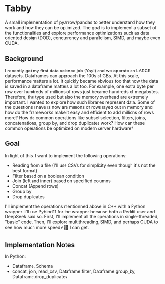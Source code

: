 # Tabby

A small implementation of pyarrow/pandas to better understand how they work and how they can be optimized.
The goal is to implement a subset of the functionalities and explore performance optimizations such as data oriented design (DOD),
concurrency and parallelism, SIMD, and maybe even CUDA.

## Background

I recently got my first data science job (Yay!) and we operate on LARGE datasets.
Dataframes can approach the 100s of GBs.
At this scale, performance matters a lot.
It quickly became obvious too that how the data is saved in a dataframe matters a lot too.
For example, one extra byte per row over hundreds of millions of rows just became hundreds of megabytes.
Therefore, the type used but also the memory overhead are extremely important.
I wanted to explore how such libraries represent data.
Some of the questions I have is how are millions of rows layed out in memory and how do the frameworks make it easy and efficient to add millions of rows more?
How do common operations like subset selection, filters, joins, concatenations, group by, and drop duplicates work?
How can these common operations be optimized on modern server hardware?

## Goal

In light of this, I want to implement the following operations:

- Reading from a file (I'll use CSVs for simplicity even though it's not the best format)
- Filter based on a boolean condition
- Join (left and inner) based on specified columns
- Concat (Append rows)
- Group by
- Drop duplicates

I'll implement the operations mentionned above in C++ with a Python wrapper.
I'll use Pybind11 for the wrapper because both a Reddit user and DeepSeek said so.
First, I'll implement all the operations in single-threaded, "basic" code.
Then, I'll explore multithreading, SIMD, and perhaps CUDA to see how much more speed⚡🚀💨 I can get.

## Implementation Notes

In Python:

- Dataframe, Schema
- concat, join, read_csv, Dataframe.filter, Dataframe.group_by, Dataframe.drop_duplicates
